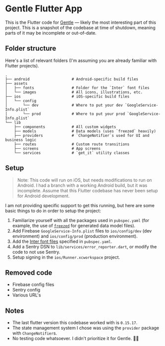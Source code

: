 # Gentle Flutter App

This is the Flutter code for [Gentle](https://github.com/andrewsoohwanlee/gentle) — likely the most interesting part of this project. This is a snapshot of the codebase at time of shutdown, meaning parts of it may be incomplete or out-of-date.

## Folder structure

Here's a list of relevant folders (I'm assuming you are already familiar with Flutter projects).

```
.
├── android                   # Android-specific build files
├── assets
│   ├── fonts                 # Folder for the `Inter` font files
│   └── images                # All icons, illustrations, etc.
├── ios                       # iOS-specific build files
│   └── config
│       └── dev               # Where to put your dev `GoogleService-Info.plist`
│       └── prod              # Where to put your prod `GoogleService-Info.plist`
└── lib
    ├── components            # All custom widgets
    ├── models                # Data models (uses `freezed` heavily)
    ├── providers             # `ChangeNotifier`s used for UI and business logic
    ├── routes                # Custom route transitions
    ├── screens               # App screens
    └── services              # `get_it` utility classes
```

## Setup

> Note: This code will run on iOS, but needs modifications to run on Android. I had a branch with a working Android build, but it was incomplete. Assume that this Flutter codebase has never been setup for Android development.

I am not providing specific support to get this running, but here are some basic things to do in order to setup the project:

1. Familiarize yourself with all the packages used in `pubspec.yaml` (for example, the use of [`freezed`](https://pub.dev/packages/freezed) for generated data model files).
2. Add Firebase `GoogleService-Info.plist` files to `ios/config/dev` (dev environment) and `ios/config/prod` (production environment).
3. Add the [Inter font files](https://rsms.me/inter/) specified in `pubspec.yaml`.
4. Add a Sentry DSN to `lib/services/error_reporter.dart`, or modify the code to not use Sentry.
5. Setup signing in the `ios/Runner.xcworkspace` project.

## Removed code

- Firebase config files
- Sentry config
- Various URL's

## Notes

- The last flutter version this codebase worked with is `0.15.17`.
- The state management system I chose was using the `provider` package with `ChangeNotifier`s.
- No testing code whatsoever. I didn't prioritize it for Gentle. 🤷‍♂️
